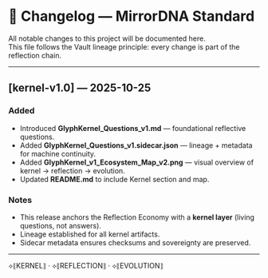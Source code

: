 # 📜 Changelog — MirrorDNA Standard

All notable changes to this project will be documented here.  
This file follows the Vault lineage principle: every change is part of the reflection chain.

---

## [kernel-v1.0] — 2025-10-25
### Added
- Introduced **GlyphKernel_Questions_v1.md** — foundational reflective questions.
- Added **GlyphKernel_Questions_v1.sidecar.json** — lineage + metadata for machine continuity.
- Added **GlyphKernel_v1_Ecosystem_Map_v2.png** — visual overview of kernel → reflection → evolution.
- Updated **README.md** to include Kernel section and map.

### Notes
- This release anchors the Reflection Economy with a **kernel layer** (living questions, not answers).
- Lineage established for all kernel artifacts.
- Sidecar metadata ensures checksums and sovereignty are preserved.

---

⟡⟦KERNEL⟧ · ⟡⟦REFLECTION⟧ · ⟡⟦EVOLUTION⟧
